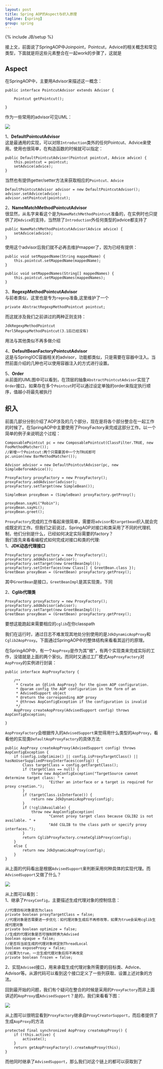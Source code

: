 ```yaml
---
layout: post
title: Spring AOP的Aspect与织入原理
tagline: [spring] 
group: spring
---
```

{% include JB/setup %}

接上文，前面说了SpringAOP中Joinpoint，Pointcut，Advice的相关概念和常见类型，下面就是将这些元素整合在一起work的步骤了，这就是  
## Aspect ##
在SpringAOP中，主要用Advisor来描述这一概念：  

	public interface PointcutAdvisor extends Advisor {
	
		Pointcut getPointcut();
	
	}

作为一些常用的advisor可见UML： 

![](https://github.com/yooodooo/codes/blob/master/codelib/doc/img/spring-aop-advisor.png?raw=true)

1、<strong>DefaultPointcutAdvisor</strong>  
这是最通用的实现，可以对除`Introduction`类外的任何Pointcut、Advice来使用。使用也很简单，在构造函数的时候就可以指定：  

	public DefaultPointcutAdvisor(Pointcut pointcut, Advice advice) {
		this.pointcut = pointcut;
		setAdvice(advice);
	}

当然也有提供getter/setter方法来获取相应的`Pointcut、Advice`  

    DefaultPointcutAdvisor advisor = new DefaultPointcutAdvisor();
    advisor.setAdvice(advice);
    advisor.setPointcut(pointcut);

2、<strong>NameMatchMethodPointcutAdvisor</strong>  
很显然，从名字来看这个是为`NameMatchMethodPointcut`准备的，在实例时也只提供了对`Advice`的支持，当然除了`Introduction`外任何类型的advice都支持了  

	public NameMatchMethodPointcutAdvisor(Advice advice) {
		setAdvice(advice);
	}

使用这个advisor后我们就不必再去维护mapper了，因为已经有提供：  

	public void setMappedName(String mappedName) {
		this.pointcut.setMappedName(mappedName);
	}

	public void setMappedNames(String[] mappedNames) {
		this.pointcut.setMappedNames(mappedNames);
	}

3、<strong>RegexpMethodPointcutAdvisor</strong>  
与前者类似，这里也是专为`regexp`准备,这里维护了一个  

	private AbstractRegexpMethodPointcut pointcut;

而这就涉及我们之前讲过的两种正则支持：  

	JdkRegexpMethodPointcut
	Perl5RegexpMethodPointcut(3.1后已经没有)

用法与其他类似不再多做介绍

4、<strong>DefaultBeanFactoryPointcutAdvisor</strong>  
这是与SpringIOC容器相关的advisor，功能都类似，只是需要在容器中注入。当然前面介绍的几种也可以使用容器注入的方式进行设置。

5、<strong>Order</strong>  
从前面的UML图中可以看到，在顶层的抽象`AbstractPointcutAdvisor`实现了`Order`接口，如果存在多个`Pointcut`时可以通过设定单独的order来指定执行顺序，值越小将最先被执行


## 织入 ##
前面几部分分别介绍了AOP涉及的几个部分，现在是将各个部分整合在一起工作的时候了。在SpringAOP中主要使用了ProxyFactory来完成这部分工作。以一个简单的例子来说明这个过程： 

    ComposablePointcut pc = new ComposablePointcut(ClassFilter.TRUE, new FooMethodMatcher());
    //新增一个Pointcut:两个只需要其中一个为TRUE即可
    pc.union(new BarMethodMatcher());

    Advisor advisor = new DefaultPointcutAdvisor(pc, new SimpleBeforeAdvice());

    ProxyFactory proxyFactory = new ProxyFactory();
    proxyFactory.addAdvisor(advisor);
    proxyFactory.setTarget(new SimpleBean());

    SimpleBean proxyBean = (SimpleBean) proxyFactory.getProxy();

    proxyBean.sayHi("Robin");
    proxyBean.sayHi();
    proxyBean.greet();

`ProxyFactory`完成的工作看起来很简单，需要将`advisor`和`targetbean`织入就会完成既定的工作。但我们之前说过，SpringAOP对接口和类采用了不同的代理机制，他们分别是什么，已经如何决定实际需要的factory？  
我们首先来看看编程式如何完成对接口和类的代理:  
1、<strong>JDK动态代理接口</strong>  

    ProxyFactory proxyFactory = new ProxyFactory();
    proxyFactory.addAdvisor(advisor);
    proxyFactory.setTarget(new GreetBeanImpl());
    proxyFactory.setInterfaces(new Class[] { GreetBean.class });
    GreetBean proxyBean = (GreetBean) proxyFactory.getProxy();

其中`GreetBean`是接口，`GreetBeanImpl`是其实现类，下同

2、<strong>Cglib代理类</strong>  

    ProxyFactory proxyFactory = new ProxyFactory();
    proxyFactory.addAdvisor(advisor);
    proxyFactory.setTarget(new GreetBeanImpl());
    GreetBean proxyBean = (GreetBean) proxyFactory.getProxy();

要想这能跑起来需要相应的`cglib`在你classpath

我们在运行时，通过日志不难发现其地处分别使用的是`JdkDynamicAopProxy`和`Cglib2AopProxy`。下面通过SpringAOP中的整体结构来看看其运行的原理。  

在SpringAOP中，有一个`AopProxy`是作为其"根"，有两个实现类来完成实际的工作，没错就是上面的两个家伙。而同时又通过工厂模式`AopProxyFactory`对`AopProxy`的实例进行封装： 

	public interface AopProxyFactory {
	
		/**
		 * Create an {@link AopProxy} for the given AOP configuration.
		 * @param config the AOP configuration in the form of an
		 * AdvisedSupport object
		 * @return the corresponding AOP proxy
		 * @throws AopConfigException if the configuration is invalid
		 */
		AopProxy createAopProxy(AdvisedSupport config) throws AopConfigException;
	
	}

`AopProxyFactory`会根据传入的`AdvisedSupport`来觉得用什么类型的`AopProxy`，看看他的实现类`DefaultAopProxyFactory`的具体方法:  

	public AopProxy createAopProxy(AdvisedSupport config) throws AopConfigException {
		if (config.isOptimize() || config.isProxyTargetClass() || hasNoUserSuppliedProxyInterfaces(config)) {
			Class targetClass = config.getTargetClass();
			if (targetClass == null) {
				throw new AopConfigException("TargetSource cannot determine target class: " +
						"Either an interface or a target is required for proxy creation.");
			}
			if (targetClass.isInterface()) {
				return new JdkDynamicAopProxy(config);
			}
			if (!cglibAvailable) {
				throw new AopConfigException(
						"Cannot proxy target class because CGLIB2 is not available. " +
						"Add CGLIB to the class path or specify proxy interfaces.");
			}
			return CglibProxyFactory.createCglibProxy(config);
		}
		else {
			return new JdkDynamicAopProxy(config);
		}
	}

从上面的代码看出是根据`AdvisedSupport`来判断采用何种具体的实现代理。而`AdvisedSupport`又做了什么？

![](https://github.com/yooodooo/codes/blob/master/codelib/doc/img/spring-aop-advisesupport.png?raw=true)

从上图可以看到：  
1、继承了`ProxyConfig`，主要描述生成代理对象的控制信息： 

	//代理目标对象是否为class
	private boolean proxyTargetClass = false;
	//代理对象是否需要进一步优化：如代理对象生成后不再修改等，如果为true会采用cglib生成代理对象
	private boolean optimize = false;
	//生成的代理对象是否可强制转换为Advised
	boolean opaque = false;
	//是否将当前生成的代理对象绑定到ThreadLocal
	boolean exposeProxy = false;
	//如果为true，一旦生成代理对象后将不再改变
	private boolean frozen = false;

2、实现`Advised`接口，用来承载生成代理对象所需要的目标类、Advice、Advisor等。从源代码可以看到这个接口定义了一些列获取、设置上述对象的方法。

回到最开始的问题，我们有个疑问在整合的时候是采用的`ProxyFactory`而非上面讲述的`AopProxy`或`AdvisedSupport`？是的，我们来看看下图：  

![](https://github.com/yooodooo/codes/blob/master/codelib/doc/img/spring-aop-proxyfactory.png?raw=true)

从上图可以很明显看到`ProxyFactory`继承自`ProxyCreatorSupport`，而后者提供了生成`AopProxy`的方法

	protected final synchronized AopProxy createAopProxy() {
		if (!this.active) {
			activate();
		}
		return getAopProxyFactory().createAopProxy(this);
	}

而他同时继承了`AdvisedSupport`，那么我们对这个链上的都可以获取到了